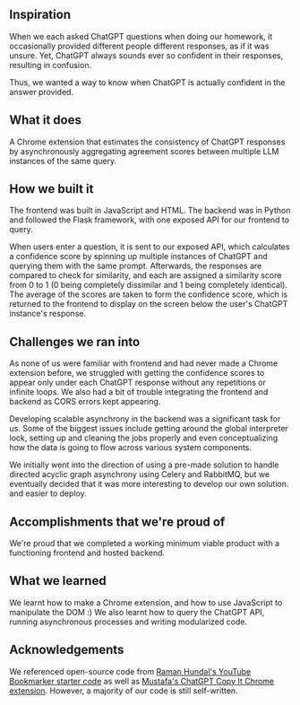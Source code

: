 ## Inspiration

When we each asked ChatGPT questions when doing our homework, it occasionally provided different people different responses, as if it was unsure. Yet, ChatGPT always sounds ever so confident in their responses, resulting in confusion.

Thus, we wanted a way to know when ChatGPT is actually confident in the answer provided.

## What it does

A Chrome extension that estimates the consistency of ChatGPT responses by asynchronously aggregating agreement scores between multiple LLM instances of the same query.

## How we built it

The frontend was built in JavaScript and HTML. The backend was in Python and followed the Flask framework, with one exposed API for our frontend to query.

When users enter a question, it is sent to our exposed API, which calculates a confidence score by spinning up multiple instances of ChatGPT and querying them with the same prompt. Afterwards, the responses are compared to check for similarity, and each are assigned a similarity score from 0 to 1 (0 being completely dissimilar and 1 being completely identical). The average of the scores are taken to form the confidence score, which is returned to the frontend to display on the screen below the user's ChatGPT instance's response.

## Challenges we ran into

As none of us were familiar with frontend and had never made a Chrome extension before, we struggled with getting the confidence scores to appear only under each ChatGPT response without any repetitions or infinite loops. We also had a bit of trouble integrating the frontend and backend as CORS errors kept appearing.

Developing scalable asynchrony in the backend was a significant task for us. Some of the biggest issues include getting around the global interpreter lock, setting up and cleaning the jobs properly and even conceptualizing how the data is going to flow across various system components.

We initially went into the direction of using a pre-made solution to handle directed acyclic graph asynchrony using Celery and RabbitMQ, but we eventually decided that it was more interesting to develop our own solution. and easier to deploy.

## Accomplishments that we're proud of

We're proud that we completed a working minimum viable product with a functioning frontend and hosted backend.

## What we learned

We learnt how to make a Chrome extension, and how to use JavaScript to manipulate the DOM :)
We also learnt how to query the ChatGPT API, running asynchronous processes and writing modularized code.

## Acknowledgements

We referenced open-source code from [Raman Hundal's YouTube Bookmarker starter code](https://github.com/raman-at-pieces/youtube-bookmarker-starter-code) as well as [Mustafa's ChatGPT Copy It Chrome extension](https://github.com/muffafa/ChatGPT-CopyIt-Chrome-Extension). However, a majority of our code is still self-written.
